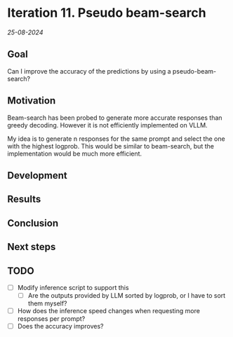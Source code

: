 # Iteration 11. Pseudo beam-search

_25-08-2024_

## Goal

Can I improve the accuracy of the predictions by using a pseudo-beam-search?

## Motivation

Beam-search has been probed to generate more accurate responses than greedy decoding.
However it is not efficiently implemented on VLLM.

My idea is to generate n responses for the same prompt and select the one with the highest
logprob. This would be similar to beam-search, but the implementation would be much more efficient.

## Development

## Results

## Conclusion

## Next steps

## TODO

- [ ] Modify inference script to support this
  - [ ] Are the outputs provided by LLM sorted by logprob, or I have to sort them myself?
- [ ] How does the inference speed changes when requesting more responses per prompt?
- [ ] Does the accuracy improves?
